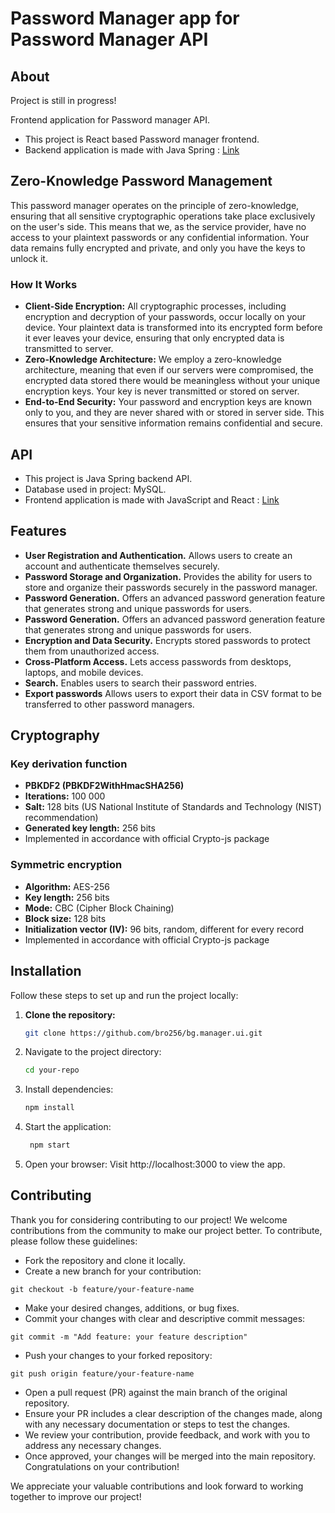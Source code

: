 # Password Manager app for Password Manager API

## About
Project is still in progress!

Frontend application for Password manager API.

- This project is React based Password manager frontend.
- Backend application is made with Java Spring : [Link](https://github.com/bro256/bg.manager)

## Zero-Knowledge Password Management

This password manager operates on the principle of zero-knowledge, ensuring that all sensitive cryptographic operations take place exclusively on the user's side. This means that we, as the service provider, have no access to your plaintext passwords or any confidential information. Your data remains fully encrypted and private, and only you have the keys to unlock it.

### How It Works

- **Client-Side Encryption:** All cryptographic processes, including encryption and decryption of your passwords, occur locally on your device. Your plaintext data is transformed into its encrypted form before it ever leaves your device, ensuring that only encrypted data is transmitted to server.
- **Zero-Knowledge Architecture:** We employ a zero-knowledge architecture, meaning that even if our servers were compromised, the encrypted data stored there would be meaningless without your unique encryption keys. Your key is never transmitted or stored on server.
- **End-to-End Security:** Your password and encryption keys are known only to you, and they are never shared with or stored in server side. This ensures that your sensitive information remains confidential and secure.

## API
- This project is Java Spring backend API.
- Database used in project: MySQL. 
- Frontend application is made with JavaScript and React : [Link](https://github.com/bro256/bg.manager.ui)

## Features
- **User Registration and Authentication.** Allows users to create an account and authenticate themselves securely.
- **Password Storage and Organization.** Provides the ability for users to store and organize their passwords securely in the password manager.
- **Password Generation.** Offers an advanced password generation feature that generates strong and unique passwords for users.
- **Password Generation.** Offers an advanced password generation feature that generates strong and unique passwords for users.
- **Encryption and Data Security.** Encrypts stored passwords to protect them from unauthorized access.
- **Cross-Platform Access.** Lets access passwords from desktops, laptops, and mobile devices.
- **Search.** Enables users to search their password entries.
-  **Export passwords** Allows users to export their data in CSV format to be transferred to other password managers.

## Cryptography
### Key derivation function
- **PBKDF2 (PBKDF2WithHmacSHA256)**
- **Iterations:** 100 000
- **Salt:** 128 bits (US National Institute of Standards and Technology (NIST) recommendation)
- **Generated key length:** 256 bits
- Implemented in accordance with official Crypto-js package

### Symmetric encryption
- **Algorithm:** AES-256
- **Key length:** 256 bits
- **Mode:** CBC (Cipher Block Chaining)
- **Block size:** 128 bits
- **Initialization vector (IV):** 96 bits, random, different for every record
- Implemented in accordance with official Crypto-js package

## Installation

Follow these steps to set up and run the project locally:
1. **Clone the repository:**
   ```bash
   git clone https://github.com/bro256/bg.manager.ui.git

2. Navigate to the project directory:
   ```bash
   cd your-repo

3. Install dependencies:
   ```bash
   npm install

4. Start the application:
   ```bash
    npm start

5. Open your browser:
Visit http://localhost:3000 to view the app.

## Contributing
Thank you for considering contributing to our project! We welcome contributions from the community to make our project better. To contribute, please follow these guidelines:
- Fork the repository and clone it locally.
- Create a new branch for your contribution:
```
git checkout -b feature/your-feature-name
```
- Make your desired changes, additions, or bug fixes.
- Commit your changes with clear and descriptive commit messages:
```
git commit -m "Add feature: your feature description"
```
- Push your changes to your forked repository:
```
git push origin feature/your-feature-name
```
- Open a pull request (PR) against the main branch of the original repository.
- Ensure your PR includes a clear description of the changes made, along with any necessary documentation or steps to test the changes.
- We review your contribution, provide feedback, and work with you to address any necessary changes.
- Once approved, your changes will be merged into the main repository. Congratulations on your contribution!

We appreciate your valuable contributions and look forward to working together to improve our project!
